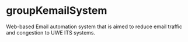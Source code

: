 # groupKemailSystem
Web-based Email automation system that is aimed to reduce email traffic and congestion to UWE ITS systems.
